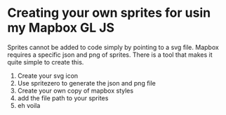 # Creating your own sprites for usin my Mapbox GL JS

Sprites cannot be added to code simply by pointing to a svg file.  Mapbox requires a specific json and png of sprites.  There is a tool that makes it quite simple to create this.

1. Create your svg icon 
2. Use spritezero to generate the json and png file
3. Create your own copy of mapbox styles 
4. add the file path to your sprites
5. eh voila